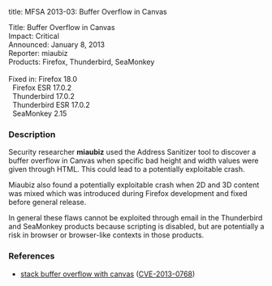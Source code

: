 title: MFSA 2013-03: Buffer Overflow in Canvas

<p>
<span class="label">Title:</span>      Buffer Overflow in Canvas<br/>
<span class="label">Impact:</span>     Critical<br/>
<span class="label">Announced:</span>  January 8, 2013<br/>
<span class="label">Reporter:</span>   miaubiz<br/>
<span class="label">Products:</span>   Firefox, Thunderbird, SeaMonkey<br/>
<br/>
<span class="label">Fixed in:</span>   Firefox 18.0<br/>
<span class="label">&#160;</span>      Firefox ESR 17.0.2<br/>
<span class="label">&#160;</span>      Thunderbird 17.0.2<br/>
<span class="label">&#160;</span>      Thunderbird ESR 17.0.2<br/>
<span class="label">&#160;</span>      SeaMonkey 2.15<br/>
</p>


<h3>Description</h3>

<p>Security researcher <strong>miaubiz</strong> used the Address Sanitizer tool to discover a buffer overflow in Canvas when specific bad height and width values were given through HTML. This could lead to a potentially exploitable crash. 
</p>

<p>Miaubiz also found a potentially exploitable crash when 2D and 3D content was mixed which was introduced during Firefox development and fixed before general release.
</p>

<p class="note">In general these flaws cannot be exploited through email in the Thunderbird and SeaMonkey products because scripting is disabled, but are potentially a risk in browser or browser-like contexts in those products.
</p>


<h3>References</h3>

<ul>
  <li><a href="https://bugzilla.mozilla.org/show_bug.cgi?id=815795">
      stack buffer overflow with canvas</a> (<a href="http://cve.mitre.org/cgi-bin/cvename.cgi?name=CVE-2013-0768" class="ex-ref">CVE-2013-0768</a>)</li>
</ul>



